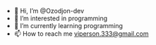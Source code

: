 - 👋 Hi, I’m @Ozodjon-dev
- 👀 I’m interested in programming
- 🌱 I’m currently learning programming
- 📫 How to reach me viperson.333@gmail.com

<!---
Ozodjon-dev/Ozodjon-dev is a ✨ special ✨ repository because its `README.md` (this file) appears on your GitHub profile.
You can click the Preview link to take a look at your changes.
--->
